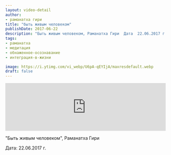 ```yaml
---
layout: video-detail
author:
- раманатха гири
title: "быть живым человеком"
publishDate: 2017-06-22
description: "Быть живым человеком, Раманатха Гири  Дата  22.06.2017 г."
tags: 
- раманатха
- медитация
- обнаженное-осознавание
- интеграция-в-жизни

image: https://i.ytimg.com/vi_webp/U6pA-qEYIjA/maxresdefault.webp
draft: false
---
```


<iframe width="100%" src="https://www.youtube.com/embed/U6pA-qEYIjA" frameborder="0" allowfullscreen=""></iframe> 

 "Быть живым человеком", Раманатха Гири

 Дата: 22.06.2017 г.

  

 